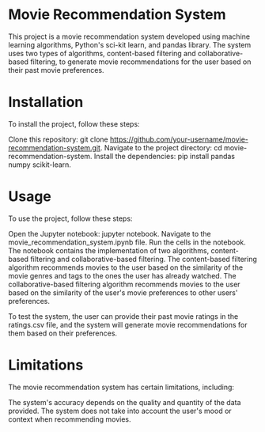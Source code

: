 # Movie Recommendation System 

This project is a movie recommendation system developed using machine learning algorithms, Python's sci-kit learn, and pandas library. The system uses two types of algorithms, content-based filtering and collaborative-based filtering, to generate movie recommendations for the user based on their past movie preferences.

# Installation

To install the project, follow these steps:

Clone this repository: git clone https://github.com/your-username/movie-recommendation-system.git.
Navigate to the project directory: cd movie-recommendation-system.
Install the dependencies: pip install pandas numpy scikit-learn.

# Usage

To use the project, follow these steps:

Open the Jupyter notebook: jupyter notebook.
Navigate to the movie_recommendation_system.ipynb file.
Run the cells in the notebook.
The notebook contains the implementation of two algorithms, content-based filtering and collaborative-based filtering. The content-based filtering algorithm recommends movies to the user based on the similarity of the movie genres and tags to the ones the user has already watched. The collaborative-based filtering algorithm recommends movies to the user based on the similarity of the user's movie preferences to other users' preferences.

To test the system, the user can provide their past movie ratings in the ratings.csv file, and the system will generate movie recommendations for them based on their preferences.


# Limitations

The movie recommendation system has certain limitations, including:

The system's accuracy depends on the quality and quantity of the data provided.
The system does not take into account the user's mood or context when recommending movies.
